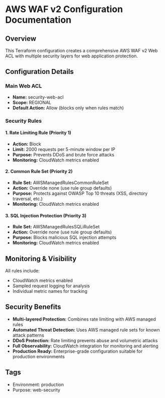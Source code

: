 # AWS WAF v2 Configuration Documentation

## Overview
This Terraform configuration creates a comprehensive AWS WAF v2 Web ACL with multiple security layers for web application protection.

## Configuration Details

### Main Web ACL
- **Name:** security-web-acl
- **Scope:** REGIONAL
- **Default Action:** Allow (blocks only when rules match)

### Security Rules

#### 1. Rate Limiting Rule (Priority 1)
- **Action:** Block
- **Limit:** 2000 requests per 5-minute window per IP
- **Purpose:** Prevents DDoS and brute force attacks
- **Monitoring:** CloudWatch metrics enabled

#### 2. Common Rule Set (Priority 2)
- **Rule Set:** AWSManagedRulesCommonRuleSet
- **Action:** Override none (use rule group defaults)
- **Purpose:** Protects against OWASP Top 10 threats (XSS, directory traversal, etc.)
- **Monitoring:** CloudWatch metrics enabled

#### 3. SQL Injection Protection (Priority 3)
- **Rule Set:** AWSManagedRulesSQLiRuleSet
- **Action:** Override none (use rule group defaults)
- **Purpose:** Blocks malicious SQL injection attempts
- **Monitoring:** CloudWatch metrics enabled

## Monitoring & Visibility

All rules include:
- CloudWatch metrics enabled
- Sampled request logging for analysis
- Individual metric names for tracking

## Security Benefits

- **Multi-layered Protection:** Combines rate limiting with AWS managed rules
- **Automated Threat Detection:** Uses AWS managed rule sets for known attack patterns
- **DDoS Protection:** Rate limiting prevents abuse and volumetric attacks
- **Full Observability:** CloudWatch integration for monitoring and alerting
- **Production Ready:** Enterprise-grade configuration suitable for production environments

## Tags
- Environment: production
- Purpose: web-security
